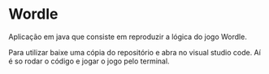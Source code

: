 # Wordle
Aplicação em java que consiste em reproduzir a lógica do jogo Wordle.

Para utilizar baixe uma cópia do repositório e abra no visual studio code. Aí é so rodar o código e jogar o jogo pelo terminal.
